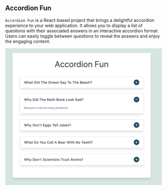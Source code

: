 ## Accordion Fun

`Accordion Fun` is a React-based project that brings a delightful accordion experience to your web application. It allows you to display a list of questions with their associated answers in an interactive accordion format. Users can easily toggle between questions to reveal the answers and enjoy the engaging content.

<img src="./public/accordion-fun.png">